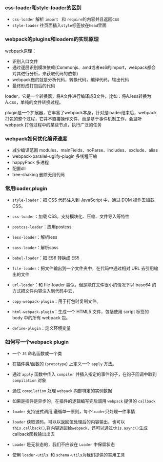 ### css-loader和style-loader的区别
- `css-loader` 解析 `import ` 和 `require`的内容并且返回css
- `style-loader` 往页面插入`style`标签放在`head`里面

### webpack的plugins和loaders的实现原理
webpack原理：
- 识别入口文件
- 通过逐层识别模块依赖(Commonjs、amd或者es6的import，webpack都会对其进行分析，来获取代码的依赖)
- webpack做的就是分析代码，转换代码，编译代码，输出代码
- 最终形成打包后的代码

loader，它是一个转换器，将A文件进行编译成B文件，比如：将A.less转换为A.css，单纯的文件转换过程。

plugin是一个扩展器，它丰富了webpack本身，针对是loader结束后，webpack打包的整个过程，它并不直接操作文件，而是基于事件机制工作，会监听webpack
打包过程中的某些节点，执行广泛的任务

### webpack如何优化编译速度
- 减少编译范围 modules、mainFields、noParse、includes、exclude、alias
- webpack-parallel-uglify-plugin 多线程压缩
- happyPack 多进程
- 配置dll
- tree-shaking 删除无用代码

### 常用loader,plugin
- `style-loader`：把 CSS 代码注入到 JavaScript 中，通过 DOM 操作去加载 CSS。
- `css-loader`：加载 CSS，支持模块化、压缩、文件导入等特性
- `postcss-loader`：应用postcss
- `less-loader`：解析less
- `sass-loader`：解析sass
- `babel-loader`：把 ES6 转换成 ES5
- `file-loader`：把文件输出到一个文件夹中，在代码中通过相对 URL 去引用输出的文件
- `url-loader`：和 file-loader 类似，但是能在文件很小的情况下以 base64 的方式把文件内容注入到代码中去，

- `copy-webpack-plugin`：用于打包时复制文件。
- `html-webpack-plugin`：生成一个 HTML5 文件，包括使用 script 标签的 body 中的所有 webpack 包。
- `define-plugin`：定义环境变量

### 如何写一个webpack plugin
- 一个 `JS` 命名函数或一个类
- 在插件类/函数的 (`prototype`) 上定义一个 `apply` 方法。
- 通过 `apply` 函数中传入 `compiler` 并插入指定的事件钩子，在钩子回调中取到 `compilation` 对象
- 通过 `compilation` 处理 `webpack` 内部特定的实例数据
- 如果是插件是异步的，在插件的逻辑编写完后调用 `webpack` 提供的 `callback`


- `loader` 支持链式调用,遵循单一原则，每个`loader`只处理一件事情
- `loader` 获取源码，可以以返回值处理后的内容输出，也可以`this.callback()`,将内容返回给`webpack`，还可以通过`this.async()`生成
   callback函数输出出去
- `Loader` 是无状态的，我们不应该在 `Loader` 中保留状态
- 使用 `loader-utils `和 `schema-utils`为我们提供的实用工具